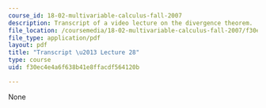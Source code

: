 ```yaml
---
course_id: 18-02-multivariable-calculus-fall-2007
description: Transcript of a video lecture on the divergence theorem.
file_location: /coursemedia/18-02-multivariable-calculus-fall-2007/f30ec4e4a6f638b41e8ffacdf564120b_18_022007L28.pdf
file_type: application/pdf
layout: pdf
title: "Transcript \u2013 Lecture 28"
type: course
uid: f30ec4e4a6f638b41e8ffacdf564120b

---
```

None